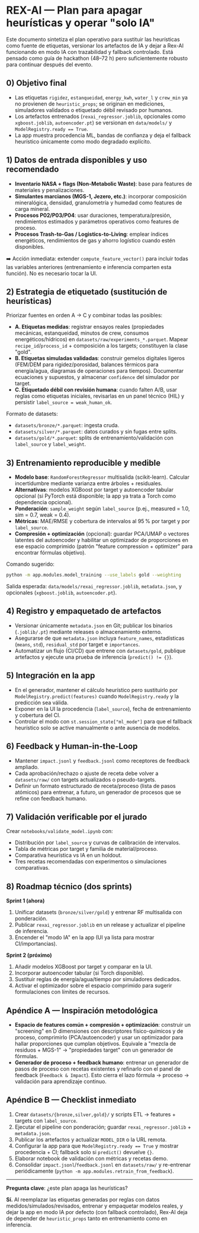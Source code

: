 # REX-AI — Plan para apagar heurísticas y operar "solo IA"

Este documento sintetiza el plan operativo para sustituir las heurísticas como fuente de etiquetas, versionar los artefactos de IA y dejar a Rex-AI funcionando en modo IA con trazabilidad y fallback controlado. Está pensado como guía de hackathon (48–72 h) pero suficientemente robusto para continuar después del evento.

## 0) Objetivo final

* Las etiquetas `rigidez`, `estanqueidad`, `energy_kwh`, `water_l` y `crew_min` ya no provienen de `heuristic_props`; se originan en mediciones, simuladores validados o etiquetado débil revisado por humanos.
* Los artefactos entrenados (`rexai_regressor.joblib`, opcionales como `xgboost.joblib`, `autoencoder.pt`) se versionan en `data/models/` y `ModelRegistry.ready == True`.
* La app muestra procedencia ML, bandas de confianza y deja el fallback heurístico únicamente como modo degradado explícito.

## 1) Datos de entrada disponibles y uso recomendado

* **Inventario NASA + flags (Non-Metabolic Waste)**: base para features de materiales y penalizaciones.
* **Simulantes marcianos (MGS-1, Jezero, etc.)**: incorporar composición mineralógica, densidad, granulometría y humedad como features de carga mineral.
* **Procesos P02/P03/P04**: usar duraciones, temperatura/presión, rendimientos estimados y parámetros operativos como features de proceso.
* **Procesos Trash-to-Gas / Logistics-to-Living**: emplear índices energéticos, rendimientos de gas y ahorro logístico cuando estén disponibles.

➡️ Acción inmediata: extender `compute_feature_vector()` para incluir todas las variables anteriores (entrenamiento e inferencia comparten esta función). No es necesario tocar la UI.

## 2) Estrategia de etiquetado (sustitución de heurísticas)

Priorizar fuentes en orden A → C y combinar todas las posibles:

* **A. Etiquetas medidas**: registrar ensayos reales (propiedades mecánicas, estanqueidad, minutos de crew, consumos energéticos/hídricos) en `datasets/raw/experiments_*.parquet`. Mapear `recipe_id`/`process_id` + composición a los targets; constituyen la clase "gold".
* **B. Etiquetas simuladas validadas**: construir gemelos digitales ligeros (FEM/DEM para rigidez/porosidad, balances térmicos para energía/agua, diagramas de operaciones para tiempos). Documentar ecuaciones y supuestos, y almacenar `confidence` del simulador por target.
* **C. Etiquetado débil con revisión humana**: cuando falten A/B, usar reglas como etiquetas iniciales, revisarlas en un panel técnico (HIL) y persistir `label_source = weak_human_ok`.

Formato de datasets:

* `datasets/bronze/*.parquet`: ingesta cruda.
* `datasets/silver/*.parquet`: datos curados y sin fugas entre splits.
* `datasets/gold/*.parquet`: splits de entrenamiento/validación con `label_source` y `label_weight`.

## 3) Entrenamiento reproducible y medible

* **Modelo base**: `RandomForestRegressor` multisalida (scikit-learn). Calcular incertidumbre mediante varianza entre árboles + residuales.
* **Alternativas**: modelos XGBoost por target y autoencoder tabular opcional (si PyTorch está disponible; la app ya trata a Torch como dependencia opcional).
* **Ponderación**: `sample_weight` según `label_source` (p.ej., measured = 1.0, sim = 0.7, weak = 0.4).
* **Métricas**: MAE/RMSE y cobertura de intervalos al 95 % por target y por `label_source`.
* **Compresión + optimización** (opcional): guardar PCA/UMAP o vectores latentes del autoencoder y habilitar un optimizador de proporciones en ese espacio comprimido (patrón "feature compression + optimizer" para encontrar fórmulas objetivo).

Comando sugerido:

```bash
python -m app.modules.model_training --use_labels gold --weighting
```

Salida esperada: `data/models/rexai_regressor.joblib`, `metadata.json`, y opcionales (`xgboost.joblib`, `autoencoder.pt`).

## 4) Registro y empaquetado de artefactos

* Versionar únicamente `metadata.json` en Git; publicar los binarios (`.joblib/.pt`) mediante releases o almacenamiento externo.
* Asegurarse de que `metadata.json` incluya `feature_names`, estadísticas (`means`, `std`), `residual_std` por target e `importances`.
* Automatizar un flujo (CI/CD) que entrene con `datasets/gold`, publique artefactos y ejecute una prueba de inferencia (`predict() != {}`).

## 5) Integración en la app

* En el generador, mantener el cálculo heurístico pero sustituirlo por `ModelRegistry.predict(features)` cuando `ModelRegistry.ready` y la predicción sea válida.
* Exponer en la UI la procedencia (`label_source`), fecha de entrenamiento y cobertura del CI.
* Controlar el modo con `st.session_state["ml_mode"]` para que el fallback heurístico solo se active manualmente o ante ausencia de modelos.

## 6) Feedback y Human-in-the-Loop

* Mantener `impact.jsonl` y `feedback.jsonl` como receptores de feedback ampliado.
* Cada aprobación/rechazo o ajuste de receta debe volver a `datasets/raw/` con targets actualizados o pseudo-targets.
* Definir un formato estructurado de receta/proceso (lista de pasos atómicos) para entrenar, a futuro, un generador de procesos que se refine con feedback humano.

## 7) Validación verificable por el jurado

Crear `notebooks/validate_model.ipynb` con:

* Distribución por `label_source` y curvas de calibración de intervalos.
* Tabla de métricas por target y familia de material/proceso.
* Comparativa heurística vs IA en un holdout.
* Tres recetas recomendadas con experimentos o simulaciones comparativas.

## 8) Roadmap técnico (dos sprints)

**Sprint 1 (ahora)**

1. Unificar datasets (`bronze/silver/gold`) y entrenar RF multisalida con ponderación.
2. Publicar `rexai_regressor.joblib` en un release y actualizar el pipeline de inferencia.
3. Encender el "modo IA" en la app (UI ya lista para mostrar CI/importancias).

**Sprint 2 (próximo)**

1. Añadir modelos XGBoost por target y comparar en la UI.
2. Incorporar autoencoder tabular (si Torch disponible).
3. Sustituir reglas de energía/agua/tiempo por simuladores dedicados.
4. Activar el optimizador sobre el espacio comprimido para sugerir formulaciones con límites de recursos.

## Apéndice A — Inspiración metodológica

* **Espacio de features común + compresión + optimización**: construir un "screening" en D dimensiones con descriptores físico-químicos y de proceso, comprimirlo (PCA/autoencoder) y usar un optimizador para hallar proporciones que cumplan objetivos. Equivale a "mezcla de residuos + MGS-1" → "propiedades target" con un generador de fórmulas.
* **Generador de proceso + feedback humano**: entrenar un generador de pasos de proceso con recetas existentes y refinarlo con el panel de feedback (`Feedback & Impact`). Esto cierra el lazo fórmula → proceso → validación para aprendizaje continuo.

## Apéndice B — Checklist inmediato

1. Crear `datasets/{bronze,silver,gold}/` y scripts ETL → features + targets con `label_source`.
2. Ejecutar el pipeline con ponderación; guardar `rexai_regressor.joblib` + `metadata.json`.
3. Publicar los artefactos y actualizar `MODEL_DIR` o la URL remota.
4. Configurar la app para que `ModelRegistry.ready == True` y mostrar procedencia + CI; fallback solo si `predict()` devuelve `{}`.
5. Elaborar notebook de validación con métricas y recetas demo.
6. Consolidar `impact.jsonl`/`feedback.jsonl` en `datasets/raw/` y re-entrenar periódicamente (`python -m app.modules.retrain_from_feedback`).

---

**Pregunta clave**: ¿este plan apaga las heurísticas?

**Sí.** Al reemplazar las etiquetas generadas por reglas con datos medidos/simulados/revisados, entrenar y empaquetar modelos reales, y dejar la app en modo IA por defecto (con fallback controlado), Rex-AI deja de depender de `heuristic_props` tanto en entrenamiento como en inferencia.
